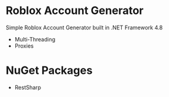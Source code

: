 # Roblox Account Generator 
Simple Roblox Account Generator built in .NET Framework 4.8
* Multi-Threading
* Proxies

# NuGet Packages

* RestSharp
